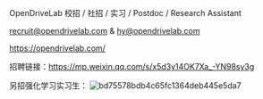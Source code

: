 OpenDriveLab 
校招 / 社招 / 实习 / Postdoc / Research Assistant

recruit@opendrivelab.com & hy@opendrivelab.com 

https://opendrivelab.com/

招聘链接：https://mp.weixin.qq.com/s/x5d3y14OK7Xa_-YN98sy3g

另招强化学习实习生：
![bd75578bdb4c65fc1364deb445e5da7](https://github.com/user-attachments/assets/bb4701f1-f477-4ff2-b3fd-7f7dd06a66ef)
